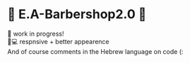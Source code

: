 # 💈 E.A-Barbershop2.0 💈
🚧 work in progress!<br/>
📱💻 respnsive + better appearence<br/>
And of course comments in the Hebrew language on code (:
